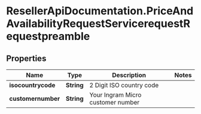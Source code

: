 # ResellerApiDocumentation.PriceAndAvailabilityRequestServicerequestRequestpreamble

## Properties

Name | Type | Description | Notes
------------ | ------------- | ------------- | -------------
**isocountrycode** | **String** | 2 Digit ISO country code | 
**customernumber** | **String** | Your Ingram Micro customer number | 


